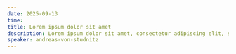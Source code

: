 ```yaml
---
date: 2025-09-13
time:
title: Lorem ipsum dolor sit amet
description: Lorem ipsum dolor sit amet, consectetur adipiscing elit, sed do eiusmod tempor incididunt ut labore et dolore magna aliqua. 
speaker: andreas-von-studnitz
---
```

